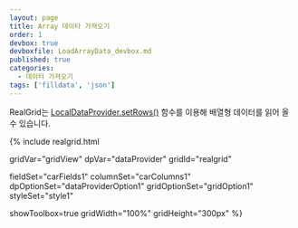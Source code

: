 ```yaml
---
layout: page
title: Array 데이타 가져오기
order: 1
devbox: true
devboxfile: LoadArrayData_devbox.md
published: true
categories:
  - 데이터 가져오기
tags: ['filldata', 'json']
---
```


RealGrid는 [LocalDataProvider.setRows()](http://help.realgrid.com/api/LocalDataProvider/setRows/) 함수를 이용해 배열형 데이터를 읽어 올 수 있습니다. 

{% include realgrid.html

  gridVar="gridView"
  dpVar="dataProvider"
  gridId="realgrid"

  fieldSet="carFields1"
  columnSet="carColumns1"
  dpOptionSet="dataProviderOption1"
  gridOptionSet="gridOption1"
  styleSet="style1"

  showToolbox=true
  gridWidth="100%"
  gridHeight="300px" %}
